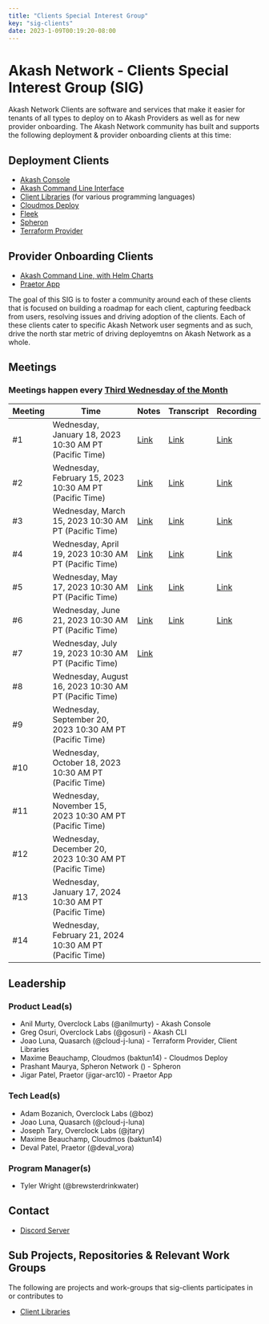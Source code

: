 ```yaml
---
title: "Clients Special Interest Group"
key: "sig-clients"
date: 2023-1-09T00:19:20-08:00
---
```


# Akash Network - Clients Special Interest Group (SIG)

Akash Network Clients are software and services that make it easier for tenants of all types to deploy on to Akash Providers as well as for new provider onboarding. The Akash Network community has built and supports the following deployment & provider onboarding clients at this time:

## Deployment Clients

- [Akash Console](akash-console/README.md)
- [Akash Command Line Interface](akash-cli/README.md)
- [Client Libraries](client-libraries/README.md) (for various programming languages)
- [Cloudmos Deploy](cloudmos-deploy/README.md)
- [Fleek](fleek/README.md)
- [Spheron](spheron/README.md)
- [Terraform Provider](terraform-provider/README.md)

## Provider Onboarding Clients

- [Akash Command Line, with Helm Charts](https://docs.akash.network/providers/build-a-cloud-provider)
- [Praetor App](praetor/README.md)

The goal of this SIG is to foster a community around each of these clients that is focused on building a roadmap for each client, capturing feedback from users, resolving issues and driving adoption of the clients. Each of these clients cater to specific Akash Network user segments and as such, drive the north star metric of driving deployemtns on Akash Network as a whole.

## Meetings

### Meetings happen every [Third Wednesday of the Month](https://calendar.google.com/calendar/u/0?cid=Y18yNWU1ZTM3NDhlNGM0YWI3YTU1ZjQxZmJjNWViZWJjYzBhMDNiNDBmYjAyODc4NWYxNDE1OWJmYWViZWExMmUyQGdyb3VwLmNhbGVuZGFyLmdvb2dsZS5jb20)



| Meeting | Time | Notes | Transcript | Recording
| --- | --- | --- | --- | --- |
| #1 | Wednesday, January 18, 2023 10:30 AM PT (Pacific Time) | [Link](meetings/001-2023-01-19.md) | [Link](meetings/001-2023-01-19.md#transcript) | [Link](https://j62h6g4vuygradhil2eeape3a6ojy6vf2ty2orv66m5f6kprsqja.arweave.net/T7R_G5WmDRAM6F6IQDybB5yceqXU8adGvvM6XynxlBI)
| #2 | Wednesday, February 15, 2023 10:30 AM PT (Pacific Time) | [Link](https://github.com/akash-network/community/blob/main/sig-clients/meetings/002-2023-02-15.md)  | [Link](https://github.com/akash-network/community/blob/main/sig-clients/meetings/002-2023-02-15.md#transcript) | [Link](https://xq5h5w5nnutwgjjn5bcr2asuge5yukenn3iqjf7xggqqt32sieca.arweave.net/vDp-261tJ2MlLehFHQJUMTuKKI1u0QSX9zGhCe9SQQQ)
| #3 | Wednesday, March 15, 2023 10:30 AM PT (Pacific Time) | [Link](https://github.com/akash-network/community/blob/main/sig-clients/meetings/003-2023-03-15.md)  | [Link](https://github.com/akash-network/community/blob/main/sig-clients/meetings/003-2023-03-15.md#transcript) | [Link](https://liubv4bbk44bj6eebql4th7szqza375tjmw5jcajheyvzkiu5m5q.arweave.net/Wiga8CFXOBT4hAwXyZ_yzDIN_7NLLdSICTkxXKkU6zs)
| #4 | Wednesday, April 19, 2023 10:30 AM PT (Pacific Time) | [Link](https://github.com/akash-network/community/blob/main/sig-clients/meetings/004-2023-04-19.md)  | [Link](https://github.com/akash-network/community/blob/main/sig-clients/meetings/004-2023-04-19.md#transcript) | [Link](https://flpgrlmt77pkodrrjhytoougl4aowcie2kxsoqy4zk4uavep7e7a.arweave.net/Kt5orZP_3qcOMUnxNzqGXwDrCQTSrydDHMq5QFSP-T4)
| #5 | Wednesday, May 17, 2023 10:30 AM PT (Pacific Time) | [Link](https://github.com/akash-network/community/blob/main/sig-clients/meetings/005-2023-05-17.md) | [Link](https://github.com/akash-network/community/blob/main/sig-clients/meetings/005-2023-05-17.md#transcript)  | [Link](https://ec54ewcb4dlthczxdq26le66vkbfbawecwztk54vcl4taihf4woa.arweave.net/ILvCWEHg1zOLNxw15ZPeqoJQgsQVszV3lRL5MCDl5Zw)
| #6 | Wednesday, June 21, 2023 10:30 AM PT (Pacific Time) | [Link](https://github.com/akash-network/community/blob/main/sig-clients/meetings/006-2023-06-21.md) | [Link](https://github.com/akash-network/community/blob/main/sig-clients/meetings/006-2023-06-21.md#transcript)  | [Link](https://7wma24vbcylbmj2q74v24kte6sy7ysjarnbbgozg7p4yh5gnkiaa.arweave.net/_ZgNcqEWFhYnUP8rripk9LH8SSCLQhM7Jvv5g_TNUgA)
| #7 | Wednesday, July 19, 2023 10:30 AM PT (Pacific Time) | [Link](https://github.com/akash-network/community/blob/main/sig-clients/meetings/007-2023-07-19.md)  |  |
| #8 | Wednesday, August 16, 2023 10:30 AM PT (Pacific Time) |   |  |
| #9 | Wednesday, September 20, 2023 10:30 AM PT (Pacific Time) |   |  |
| #10 | Wednesday, October 18, 2023 10:30 AM PT (Pacific Time) |   |  |
| #11 | Wednesday, November 15, 2023 10:30 AM PT (Pacific Time) |   |  |
| #12 | Wednesday, December 20, 2023 10:30 AM PT (Pacific Time) |   |  |
| #13 | Wednesday, January 17, 2024 10:30 AM PT (Pacific Time) |   |  |
| #14 | Wednesday, February 21, 2024 10:30 AM PT (Pacific Time) |   |  |

## Leadership

### Product Lead(s)

- Anil Murty, Overclock Labs (@anilmurty) - Akash Console
- Greg Osuri, Overclock Labs (@gosuri) - Akash CLI
- Joao Luna, Quasarch (@cloud-j-luna) - Terraform Provider, Client Libraries
- Maxime Beauchamp, Cloudmos (baktun14) - Cloudmos Deploy
- Prashant Maurya, Spheron Network () - Spheron
- Jigar Patel, Praetor (jigar-arc10) - Praetor App

### Tech Lead(s)

- Adam Bozanich, Overclock Labs (@boz)
- Joao Luna, Quasarch (@cloud-j-luna)
- Joseph Tary, Overclock Labs (@jtary)
- Maxime Beauchamp, Cloudmos (baktun14)
- Deval Patel, Praetor (@deval_vora)

### Program Manager(s)

- Tyler Wright (@brewsterdrinkwater)

## Contact

- [Discord Server](https://discord.com/channels/747885925232672829/1062751273545375774/1065035088267575367)

## Sub Projects, Repositories & Relevant Work Groups

The following are projects and work-groups that sig-clients participates in or contributes to

- [Client Libraries](../wg-client-libraries)
